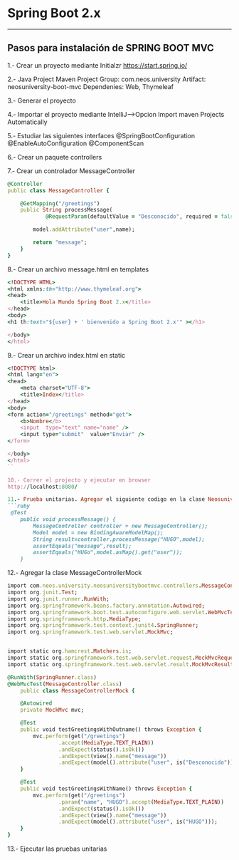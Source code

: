 # Spring Boot 2.x

----------------------------------
Pasos para instalación de SPRING BOOT MVC
----------------------------------
1.- Crear un proyecto mediante Initialzr
https://start.spring.io/

2.- Java Project
Maven Project
Group: com.neos.university
Artifact: neosuniversity-boot-mvc
Dependenies: Web, Thymeleaf

3.- Generar el proyecto

4.- Importar el proyecto mediante IntelliJ-->Opcion Import maven Projects Automatically

5.- Estudiar las siguientes interfaces
@SpringBootConfiguration
@EnableAutoConfiguration
@ComponentScan

6.- Crear un paquete  controllers

7.- Crear un controlador MessageController
```ruby
@Controller
public class MessageController {

    @GetMapping("/greetings")
    public String processMessage(
            @RequestParam(defaultValue = "Desconocido", required = false) String name, Model model){

        model.addAttribute("user",name);

        return "message";
    }
}
```

8.- Crear un archivo message.html en templates
```ruby
<!DOCTYPE HTML>
<html xmlns:th="http://www.thymeleaf.org">
<head>
    <title>Hola Mundo Spring Boot 2.x</title>
</head>
<body>
<h1 th:text="${user} + ' bienvenido a Spring Boot 2.x'" ></h1>

</body>
</html>
```
9.- Crear un archivo index.html en static
```ruby
<!DOCTYPE html>
<html lang="en">
<head>
    <meta charset="UTF-8">
    <title>Index</title>
</head>
<body>
<form action="/greetings" method="get">
    <b>Nombre</b>
    <input  type="text" name="name" />
    <input type="submit"  value="Enviar" />
</form>

</body>
</html>
``

10.- Correr el projecto y ejecutar en browser
http://localhost:8080/

11.- Prueba unitarias. Agregar el siguiente codigo en la clase NeosuniversityBootMvcApplication
```ruby
 @Test
    public void processMessage() {
        MessageController controller = new MessageController();
        Model model = new BindingAwareModelMap();
        String result=controller.processMessage("HUGO",model);
        assertEquals("message",result);
        assertEquals("HUGo",model.asMap().get("user"));
    }
 ```
   
12.- Agregar la clase MessageControllerMock
```ruby
import com.neos.university.neosuniversitybootmvc.controllers.MessageController;
import org.junit.Test;
import org.junit.runner.RunWith;
import org.springframework.beans.factory.annotation.Autowired;
import org.springframework.boot.test.autoconfigure.web.servlet.WebMvcTest;
import org.springframework.http.MediaType;
import org.springframework.test.context.junit4.SpringRunner;
import org.springframework.test.web.servlet.MockMvc;


import static org.hamcrest.Matchers.is;
import static org.springframework.test.web.servlet.request.MockMvcRequestBuilders.get;
import static org.springframework.test.web.servlet.result.MockMvcResultMatchers.*;

@RunWith(SpringRunner.class)
@WebMvcTest(MessageController.class)
    public class MessageControllerMock {

    @Autowired
    private MockMvc mvc;

    @Test
    public void testGreetingsWithOutname() throws Exception {
        mvc.perform(get("/greetings")
                .accept(MediaType.TEXT_PLAIN))
                .andExpect(status().isOk())
                .andExpect(view().name("message"))
                .andExpect(model().attribute("user", is("Desconocido")));
    }

    @Test
    public void testGreetingsWithName() throws Exception {
        mvc.perform(get("/greetings")
                .param("name", "HUGO").accept(MediaType.TEXT_PLAIN))
                .andExpect(status().isOk())
                .andExpect(view().name("message"))
                .andExpect(model().attribute("user", is("HUGO")));
    }
}
```

13.- Ejecutar las pruebas unitarias
